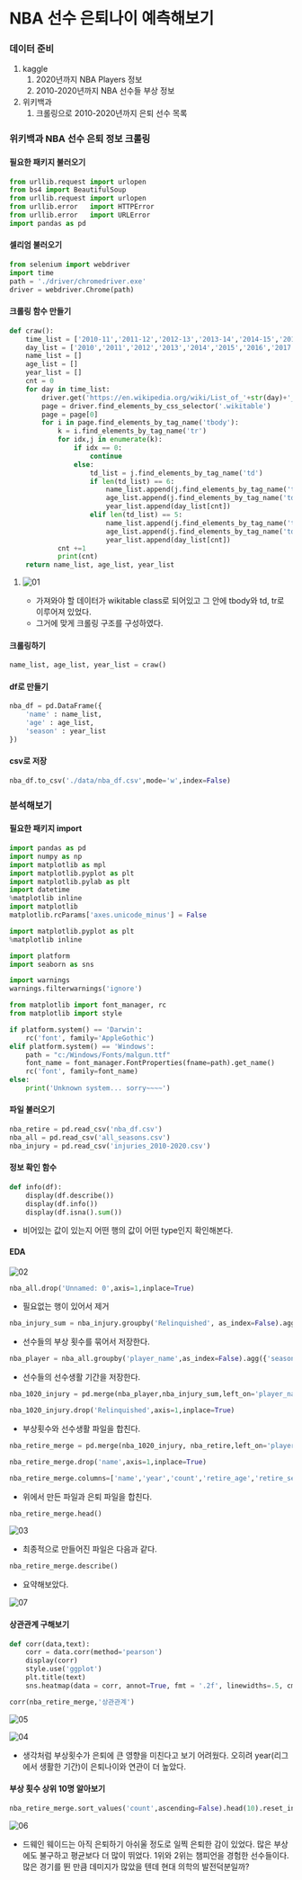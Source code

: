 # NBA 선수 은퇴나이 예측해보기

### 데이터 준비

1. kaggle
   1. 2020년까지 NBA Players 정보
   2. 2010-2020년까지 NBA 선수들 부상 정보
2. 위키백과
   1. 크롤링으로 2010-2020년까지 은퇴 선수 목록

### 위키백과 NBA 선수 은퇴 정보 크롤링

#### 필요한 패키지 불러오기

```python
from urllib.request import urlopen
from bs4 import BeautifulSoup
from urllib.request import urlopen
from urllib.error   import HTTPError
from urllib.error   import URLError
import pandas as pd
```

#### 셀리엄 불러오기

```python
from selenium import webdriver
import time
path = './driver/chromedriver.exe'
driver = webdriver.Chrome(path)
```

#### 크롤링 함수 만들기

```python
def craw():
    time_list = ['2010-11','2011-12','2012-13','2013-14','2014-15','2015-16','2016-17','2017-18','2018-19','2019-20','2020-21']
    day_list = ['2010','2011','2012','2013','2014','2015','2016','2017','2018','2019','2020']
    name_list = []
    age_list = []
    year_list = []
    cnt = 0
    for day in time_list:
        driver.get('https://en.wikipedia.org/wiki/List_of_'+str(day)+'_NBA_season_transactions')
        page = driver.find_elements_by_css_selector('.wikitable')
        page = page[0]
        for i in page.find_elements_by_tag_name('tbody'):
            k = i.find_elements_by_tag_name('tr')
            for idx,j in enumerate(k):
                if idx == 0:
                    continue
                else:
                    td_list = j.find_elements_by_tag_name('td')
                    if len(td_list) == 6: 
                        name_list.append(j.find_elements_by_tag_name('td')[1].text)
                        age_list.append(j.find_elements_by_tag_name('td')[3].text)
                        year_list.append(day_list[cnt])
                    elif len(td_list) == 5:
                        name_list.append(j.find_elements_by_tag_name('td')[0].text)
                        age_list.append(j.find_elements_by_tag_name('td')[2].text)
                        year_list.append(day_list[cnt])
            cnt +=1
            print(cnt)
    return name_list, age_list, year_list
```

1. ![01](./img/01.png)

   - 가져와야 할 데이터가 wikitable class로 되어있고 그 안에 tbody와 td, tr로 이루어져 있었다.
   - 그거에 맞게 크롤링 구조를 구성하였다.

#### 크롤링하기

```python
name_list, age_list, year_list = craw()
```

#### df로 만들기

```python
nba_df = pd.DataFrame({
    'name' : name_list,
    'age' : age_list,
    'season' : year_list
})
```

#### csv로 저장

```python
nba_df.to_csv('./data/nba_df.csv',mode='w',index=False)
```

### 분석해보기

#### 필요한 패키지 import

```python
import pandas as pd
import numpy as np
import matplotlib as mpl
import matplotlib.pyplot as plt
import matplotlib.pylab as plt
import datetime 
%matplotlib inline
import matplotlib
matplotlib.rcParams['axes.unicode_minus'] = False

import matplotlib.pyplot as plt
%matplotlib inline

import platform
import seaborn as sns

import warnings
warnings.filterwarnings('ignore')

from matplotlib import font_manager, rc
from matplotlib import style

if platform.system() == 'Darwin':
    rc('font', family='AppleGothic')
elif platform.system() == 'Windows':
    path = "c:/Windows/Fonts/malgun.ttf"
    font_name = font_manager.FontProperties(fname=path).get_name()
    rc('font', family=font_name)
else:
    print('Unknown system... sorry~~~~') 
```

#### 파일 불러오기

```python
nba_retire = pd.read_csv('nba_df.csv')
nba_all = pd.read_csv('all_seasons.csv')
nba_injury = pd.read_csv('injuries_2010-2020.csv')
```

#### 정보 확인 함수

```python
def info(df):
    display(df.describe())
    display(df.info())
    display(df.isna().sum())
```

- 비어있는 값이 있는지 어떤 행의 값이 어떤 type인지 확인해본다.

#### EDA

![02](./img/02.jpg)

```python
nba_all.drop('Unnamed: 0',axis=1,inplace=True)
```

- 필요없는 행이 있어서 제거

```python
nba_injury_sum = nba_injury.groupby('Relinquished', as_index=False).agg({'Notes':'count'}).sort_values('Notes',ascending=False).reset_index(drop=True)
```

- 선수들의 부상 횟수를 묶어서 저장한다.

```python
nba_player = nba_all.groupby('player_name',as_index=False).agg({'season':'count'}).sort_values('season',ascending=False).reset_index(drop=True)
```

- 선수들의 선수생활 기간을 저장한다.

```python
nba_1020_injury = pd.merge(nba_player,nba_injury_sum,left_on='player_name',right_on='Relinquished')

nba_1020_injury.drop('Relinquished',axis=1,inplace=True)
```

- 부상횟수와 선수생활 파일을 합친다.

```python
nba_retire_merge = pd.merge(nba_1020_injury, nba_retire,left_on='player_name',right_on='name')

nba_retire_merge.drop('name',axis=1,inplace=True)

nba_retire_merge.columns=['name','year','count','retire_age','retire_season']
```

- 위에서 만든 파일과 은퇴 파일을 합친다.

```python
nba_retire_merge.head()
```

![03](./img/03.jpg)

- 최종적으로 만들어진 파일은 다음과 같다.

```python
nba_retire_merge.describe()
```

- 요약해보았다.

![07](./img/07.jpg)

#### 상관관계 구해보기

```python
def corr(data,text):
    corr = data.corr(method='pearson')
    display(corr)
    style.use('ggplot')
    plt.title(text)
    sns.heatmap(data = corr, annot=True, fmt = '.2f', linewidths=.5, cmap='Blues')
```

```python
corr(nba_retire_merge,'상관관계')
```

![05](./img/05.jpg)

![04](./img/04.png)

- 생각처럼 부상횟수가 은퇴에 큰 영향을 미친다고 보기 어려웠다. 오히려 year(리그에서 생활한 기간)이 은퇴나이와 연관이 더 높았다. 

#### 부상 횟수 상위 10명 알아보기

```python
nba_retire_merge.sort_values('count',ascending=False).head(10).reset_index(drop=True)
```

![06](./img/06.jpg)

- 드웨인 웨이드는 아직 은퇴하기 아쉬울 정도로 일찍 은퇴한 감이 있었다. 많은 부상에도 불구하고 평균보다 더  많이 뛰었다. 1위와 2위는 챔피언을 경험한 선수들이다. 많은 경기를 뛴 만큼 데미지가 많았을 텐데 현대 의학의 발전덕분일까?

